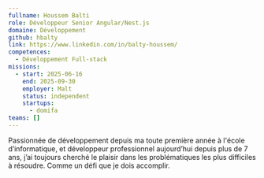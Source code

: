 ```yaml
---
fullname: Houssem Balti
role: Développeur Senior Angular/Nest.js
domaine: Développement
github: hbalty
link: https://www.linkedin.com/in/balty-houssem/
competences:
  - Développement Full-stack
missions:
  - start: 2025-06-16
    end: 2025-09-30
    employer: Malt
    status: independent
    startups:
      - domifa
teams: []
---
```

Passionnée de développement depuis ma toute première année à l'école d’informatique, et développeur professionnel aujourd’hui depuis plus de 7 ans, j’ai toujours cherché le plaisir dans les problématiques les plus difficiles à résoudre. Comme un défi que je dois accomplir.